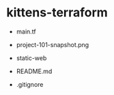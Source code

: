 # kittens-terraform

- main.tf

- project-101-snapshot.png

- static-web

- README.md

- .gitignore
